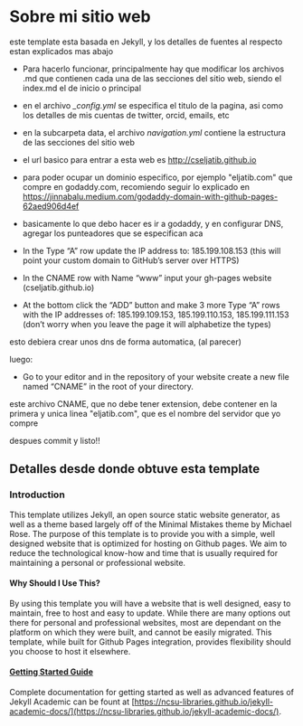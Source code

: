 # Sobre mi sitio web
este template esta basada en Jekyll, y los detalles de fuentes al respecto estan explicados mas abajo

+ Para hacerlo funcionar, principalmente hay que modificar los archivos .md que contienen cada una de las secciones del sitio web, siendo el index.md el de inicio o principal
+ en el archivo *_config.yml* se especifica el titulo de la pagina, asi como los detalles de mis cuentas de twitter, orcid, emails, etc
+ en la subcarpeta data, el archivo *navigation.yml* contiene la estructura de las secciones del sitio web

+ el url basico para entrar a esta web es http://cseljatib.github.io
+ para poder ocupar un dominio especifico, por ejemplo "eljatib.com" que compre en godaddy.com, recomiendo seguir lo explicado en https://jinnabalu.medium.com/godaddy-domain-with-github-pages-62aed906d4ef 
+ basicamente lo que debo hacer es ir a godaddy, y en configurar DNS, agregar los punteadores que se especifican aca

- In the Type “A” row update the IP address to: 185.199.108.153
(this will point your custom domain to GitHub’s server over HTTPS)

- In the CNAME row with Name “www” input your gh-pages website (cseljatib.github.io)

- At the bottom click the “ADD” button and make 3 more Type “A” rows with the IP addresses of: 185.199.109.153, 185.199.110.153, 185.199.111.153
(don’t worry when you leave the page it will alphabetize the types)

esto debiera crear unos dns de forma automatica, (al parecer)

luego:

- Go to your editor and in the repository of your website create a new file named “CNAME” in the root of your directory.

este archivo CNAME, que no debe tener extension, debe contener en la primera y unica linea "eljatib.com", que es el nombre del servidor que yo compre

despues commit y listo!!


## Detalles desde donde obtuve esta template

### Introduction
This template utilizes Jekyll, an open source static website generator, as well as a theme based largely off of the Minimal Mistakes theme by Michael Rose. The purpose of this template is to provide you with a simple, well designed website that is optimized for hosting on Github pages. We aim to reduce the technological know-how and time that is usually required for maintaining a personal or professional website.

#### Why Should I Use This?
By using this template you will have a website that is well designed, easy to maintain, free to host and easy to update. While there are many options out there for personal and professional websites, most are dependant on the platform on which they were built, and cannot be easily migrated. This template, while built for Github Pages integration, provides flexibility should you choose to host it elsewhere.

#### [Getting Started Guide](https://ncsu-libraries.github.io/jekyll-academic-docs/)
Complete documentation for getting started as well as advanced features of Jekyll Academic can be fount at [https://ncsu-libraries.github.io/jekyll-academic-docs/](https://ncsu-libraries.github.io/jekyll-academic-docs/).
